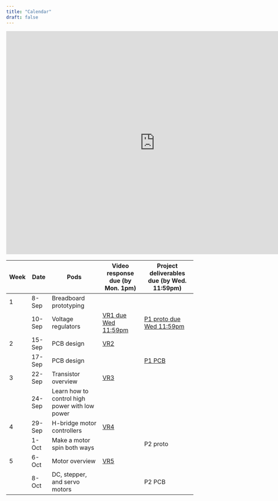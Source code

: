 ```yaml
---
title: "Calendar"
draft: false
---
```


<iframe src="https://calendar.google.com/calendar/embed?src=0d4h0bpmo36oorpov670avevaace1jom%40import.calendar.google.com&ctz=America%2FNew_York" style="border: 0" width="800" height="600" frameborder="0" scrolling="no"></iframe>


| Week | Date   | Pods                                           | Video response due (by Mon. 1pm) | Project deliverables due (by Wed. 11:59pm) |
|------|--------|------------------------------------------------|-----------------------------------------------|--------------------------------------------|
| 1    | 8-Sep  | Breadboard prototyping                         |                                               |                                            |
|      | 10-Sep | Voltage regulators                             | [VR1 due Wed 11:59pm](http://flipgrid.com/me30)                                           | [P1 proto due Wed 11:59pm](http://andnowforelectronics.com/logistics/projects/#project-1-build-a-breadboard-power-supply)                                   |
| 2    | 15-Sep | PCB design                                     | [VR2](http://flipgrid.com/me30)                                           |                                            |
|      | 17-Sep | PCB design                                     |                                               | [P1 PCB](http://andnowforelectronics.com/logistics/projects/#project-1-build-a-breadboard-power-supply)                                     |
| 3    | 22-Sep | Transistor overview                            | [VR3](http://flipgrid.com/me30)                                           |                                            |
|      | 24-Sep | Learn how to control high power with low power |                                               |                                            |
| 4    | 29-Sep | H-bridge motor controllers                     | [VR4](http://flipgrid.com/me30)                                           |                                            |
|      | 1-Oct  | Make a motor spin both ways                    |                                               | P2 proto                                  |
| 5    | 6-Oct  | Motor overview                                 | [VR5](http://flipgrid.com/me30)                                           |                                            |
|      | 8-Oct  | DC, stepper, and servo motors                  |                                               | P2 PCB                                     |
